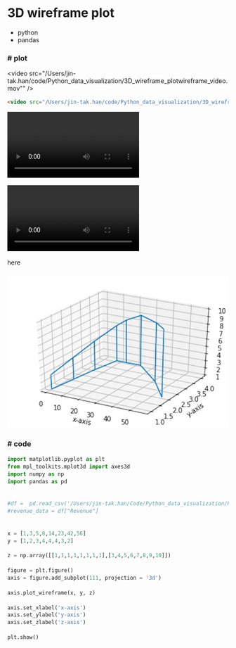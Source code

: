 # 3D wireframe plot

- python
- pandas







### #  plot

<video src="/Users/jin-tak.han/code/Python_data_visualization/3D_wireframe_plotwireframe_video.mov"" />

```Markdown
<video src="/Users/jin-tak.han/code/Python_data_visualization/3D_wireframe_plotwireframe_video.mov" />
```

<video controls>                                                                
    <source                                                                     
        src="wireframe_video.mov"
        type="video/mp4">                                                       
</video>



<video src="wireframe_video.mov"></video>

here

### ![3D_wireframe](3D_wireframe.png)





### #  code

```python
import matplotlib.pyplot as plt
from mpl_toolkits.mplot3d import axes3d
import numpy as np
import pandas as pd


#df =  pd.read_csv('/Users/jin-tak.han/Code/Python_data_visualization/Pie_graph_basic/data_sample_pie_chart.csv')
#revenue_data = df["Revenue"]


x = [1,3,5,8,14,23,42,56]
y = [1,2,3,4,4,4,3,2]

z = np.array([[1,1,1,1,1,1,1,1],[3,4,5,6,7,8,9,10]])

figure = plt.figure()
axis = figure.add_subplot(111, projection = '3d')

axis.plot_wireframe(x, y, z)

axis.set_xlabel('x-axis')
axis.set_ylabel('y-axis')
axis.set_zlabel('z-axis')

plt.show()
```



